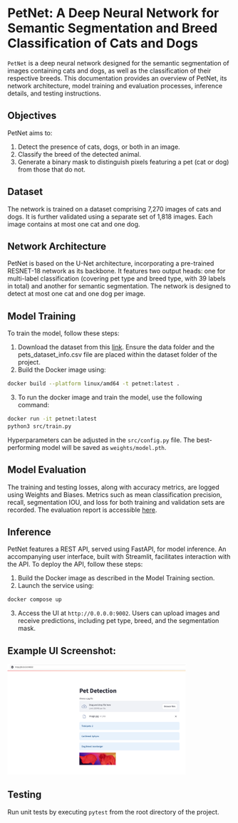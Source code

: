 # PetNet: A Deep Neural Network for Semantic Segmentation and Breed Classification of Cats and Dogs


`PetNet` is a deep neural network designed for the semantic segmentation of images containing cats and dogs, as well as the classification of their respective breeds. This documentation provides an overview of PetNet, its network architecture, model training and evaluation processes, inference details, and testing instructions.


## Objectives
PetNet aims to:

1. Detect the presence of cats, dogs, or both in an image.
2. Classify the breed of the detected animal.
3. Generate a binary mask to distinguish pixels featuring a pet (cat or dog) from those that do not.

## Dataset
The network is trained on a dataset comprising 7,270 images of cats and dogs. It is further validated using a separate set of 1,818 images. Each image contains at most one cat and one dog.

## Network Architecture
PetNet is based on the U-Net architecture, incorporating a pre-trained RESNET-18 network as its backbone. It features two output heads: one for multi-label classification (covering pet type and breed type, with 39 labels in total) and another for semantic segmentation. The network is designed to detect at most one cat and one dog per image.

## Model Training
To train the model, follow these steps:

1. Download the dataset from this [link]((https://github.com/harrison-ai/hai-tech-tasks/releases/download/v0.1/cats_and_dogs.zip)). Ensure the data folder and the pets_dataset_info.csv file are placed within the dataset folder of the project.
2. Build the Docker image using:
```bash
docker build --platform linux/amd64 -t petnet:latest .
```
3. To run the docker image and train the model, use the following command:
```bash
docker run -it petnet:latest
python3 src/train.py
```
Hyperparameters can be adjusted in the `src/config.py` file. The best-performing model will be saved as `weights/model.pth`.


## Model Evaluation
The training and testing losses, along with accuracy metrics, are logged using Weights and Biases. Metrics such as mean classification precision, recall, segmentation IOU, and loss for both training and validation sets are recorded. The evaluation report is accessible [here](https://api.wandb.ai/links/qmaruf/48qzjuz9).

## Inference
PetNet features a REST API, served using FastAPI, for model inference. An accompanying user interface, built with Streamlit, facilitates interaction with the API. To deploy the API, follow these steps:
1. Build the Docker image as described in the Model Training section.
2. Launch the service using:
```bash
docker compose up
```
3. Access the UI at `http://0.0.0.0:9002`. Users can upload images and receive predictions, including pet type, breed, and the segmentation mask.


## Example UI Screenshot:
<img src="imgs/inf.png" width="400">

## Testing
Run unit tests by executing `pytest` from the root directory of the project.